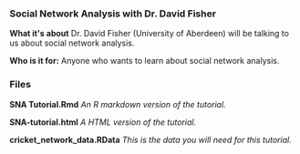 ### Social Network Analysis with Dr. David Fisher ###

**What it's about**
Dr. David Fisher (University of Aberdeen) will be talking to us about social network analysis. 

**Who is it for:**
Anyone who wants to learn about social network analysis. 

### Files
**SNA Tutorial.Rmd** 
*An R markdown version of the tutorial.*

**SNA-tutorial.html**
*A HTML version of the tutorial.*

**cricket_network_data.RData**
*This is the data you will need for this tutorial.* 
